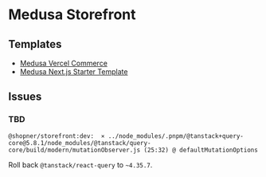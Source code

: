 # Medusa Storefront

## Templates

- [Medusa Vercel Commerce](https://github.com/medusajs/medusa-vercel-commerce)
- [Medusa Next.js Starter Template](https://github.com/medusajs/nextjs-starter-medusa)

## Issues

### TBD

```log
@shopner/storefront:dev:  ⨯ ../node_modules/.pnpm/@tanstack+query-core@5.8.1/node_modules/@tanstack/query-core/build/modern/mutationObserver.js (25:32) @ defaultMutationOptions
```

Roll back `@tanstack/react-query` to `~4.35.7`.
